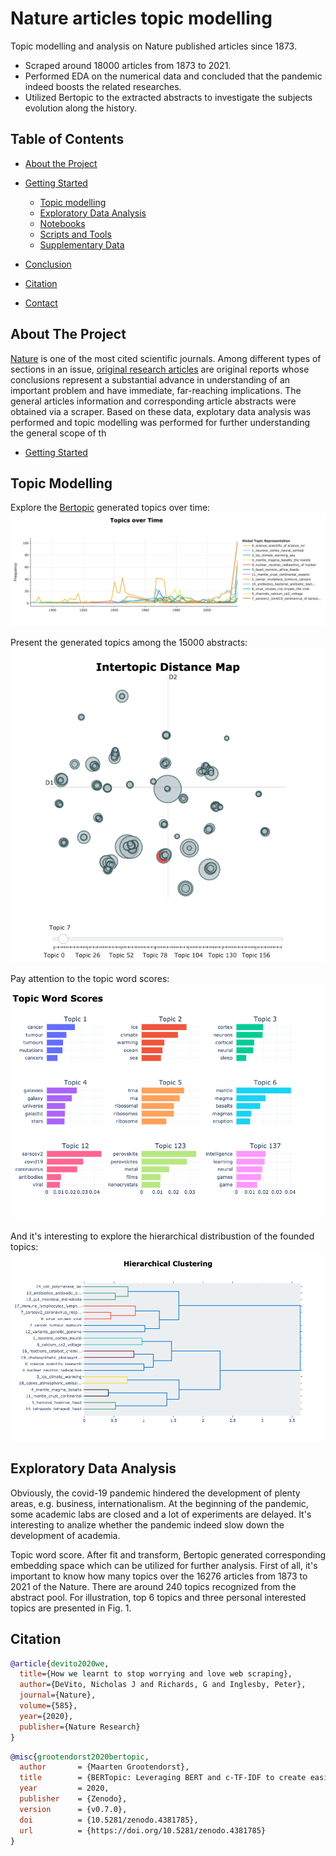 # Nature articles topic modelling
Topic modelling and analysis on Nature published articles since 1873.

* Scraped around 18000 articles from 1873 to 2021.
* Performed EDA on the numerical data and concluded that the pandemic indeed boosts the related researches.
* Utilized Bertopic to the extracted abstracts to investigate the subjects evolution along the history.


<!-- TABLE OF CONTENTS -->
## Table of Contents

* [About the Project](#about-the-project)

* [Getting Started](#getting-started)
  * [Topic modelling](#topic-modelling)
  * [Exploratory Data Analysis](#eda)
  * [Notebooks](#notebooks)
  * [Scripts and Tools](#scripts-and-tools)
  * [Supplementary Data](#supplementary-data)
* [Conclusion](#conclusion)
* [Citation](#citation)
* [Contact](#contact)

<!-- ABOUT THE PROJECT -->
## About The Project

<!-- ![product-screenshot-tbc](data/example-inference.png) -->
[Nature](https://www.nature.com/) is one of the most cited scientific journals. Among different types of sections in an issue, [original research articles](https://www.nature.com/nature/articles?type=article) are original reports whose conclusions represent a substantial advance in understanding of an important problem and have immediate, far-reaching implications. The general articles information and corresponding article abstracts were obtained via a scraper. Based on these data, explotary data analysis was performed and topic modelling was performed for further understanding the general scope of th
* [Getting Started](#getting-started)


## Topic Modelling
Explore the [Bertopic](https://github.com/MaartenGr/BERTopic) generated topics over time:
![product-screenshot-tbc](images/Topics_over_time.png)

Present the generated topics among the 15000 abstracts:
![product-screenshot-tbc](images/Intertopic_distance_map.png)

Pay attention to the topic word scores:
![product-screenshot-tbc](images/Topic_word_scores.png)

And it's interesting to explore the hierarchical distribustion of the founded topics:
![product-screenshot-tbc](images/Hierarchical_clustering.png)

## Exploratory Data Analysis
Obviously, the covid-19 pandemic hindered the development of plenty areas, e.g. business, internationalism. At the beginning of the pandemic, some academic labs are closed and a lot of experiments are delayed. It's interesting to analize whether the pandemic indeed slow down the development of academia.

Topic word score.
After fit and transform, Bertopic generated corresponding embedding space which can be utilized for further analysis. First of all, it's important to know how many topics over the 16276 articles from 1873 to 2021 of the Nature. There are around 240 topics recognized from the abstract pool. For illustration, top 6 topics and three personal interested topics are presented in Fig. 1.



## Citation

```bibtex
@article{devito2020we,
  title={How we learnt to stop worrying and love web scraping},
  author={DeVito, Nicholas J and Richards, G and Inglesby, Peter},
  journal={Nature},
  volume={585},
  year={2020},
  publisher={Nature Research}
}
```

```bibtex
@misc{grootendorst2020bertopic,
  author       = {Maarten Grootendorst},
  title        = {BERTopic: Leveraging BERT and c-TF-IDF to create easily interpretable topics.},
  year         = 2020,
  publisher    = {Zenodo},
  version      = {v0.7.0},
  doi          = {10.5281/zenodo.4381785},
  url          = {https://doi.org/10.5281/zenodo.4381785}
}
```
